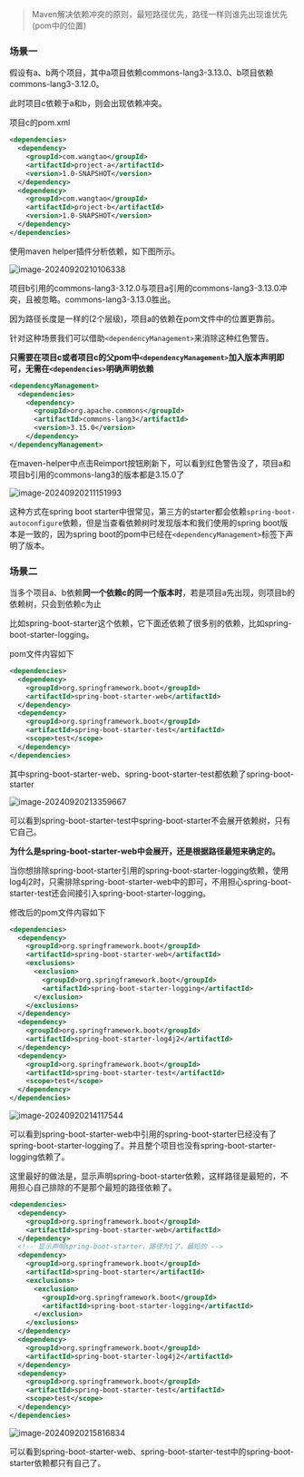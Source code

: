 > Maven解决依赖冲突的原则，最短路径优先，路径一样则谁先出现谁优先(pom中的位置)

### 场景一

假设有a、b两个项目，其中a项目依赖commons-lang3-3.13.0、b项目依赖commons-lang3-3.12.0。

此时项目c依赖于a和b，则会出现依赖冲突。

项目c的pom.xml

```xml
<dependencies>
  <dependency>
    <groupId>com.wangtao</groupId>
    <artifactId>project-a</artifactId>
    <version>1.0-SNAPSHOT</version>
  </dependency>
  <dependency>
    <groupId>com.wangtao</groupId>
    <artifactId>project-b</artifactId>
    <version>1.0-SNAPSHOT</version>
  </dependency>
</dependencies>
```

使用maven helper插件分析依赖，如下图所示。

![image-20240920210106338](./imgs/image-20240920210106338.png)

项目b引用的commons-lang3-3.12.0与项目a引用的commons-lang3-3.13.0冲突，且被忽略。commons-lang3-3.13.0胜出。

因为路径长度是一样的(2个层级)，项目a的依赖在pom文件中的位置更靠前。

针对这种场景我们可以借助`<dependencyManagement>`来消除这种红色警告。

**只需要在项目c或者项目c的父pom中`<dependencyManagement>`加入版本声明即可，无需在`<dependencies>`明确声明依赖**

```xml
<dependencyManagement>
  <dependencies>
    <dependency>
      <groupId>org.apache.commons</groupId>
      <artifactId>commons-lang3</artifactId>
      <version>3.15.0</version>
    </dependency>
</dependencyManagement>
```

在maven-helper中点击Reimport按钮刷新下，可以看到红色警告没了，项目a和项目b引用的commons-lang3的版本都是3.15.0了

![image-20240920211151993](./imgs/image-20240920211151993.png)

这种方式在spring boot starter中很常见，第三方的starter都会依赖`spring-boot-autoconfigure`依赖，但是当查看依赖树时发现版本和我们使用的spring boot版本是一致的，因为spring boot的pom中已经在`<dependencyManagement>`标签下声明了版本。

### 场景二

当多个项目a、b依赖**同一个依赖c的同一个版本时**，若是项目a先出现，则项目b的依赖树，只会到依赖c为止

比如spring-boot-starter这个依赖，它下面还依赖了很多别的依赖，比如spring-boot-starter-logging。

pom文件内容如下

```xml
<dependencies>
  <dependency>
    <groupId>org.springframework.boot</groupId>
    <artifactId>spring-boot-starter-web</artifactId>
  </dependency>
  <dependency>
    <groupId>org.springframework.boot</groupId>
    <artifactId>spring-boot-starter-test</artifactId>
    <scope>test</scope>
  </dependency>
</dependencies>
```

其中spring-boot-starter-web、spring-boot-starter-test都依赖了spring-boot-starter

![image-20240920213359667](./imgs/image-20240920213359667.png)

可以看到spring-boot-starter-test中spring-boot-starter不会展开依赖树，只有它自己。

**为什么是spring-boot-starter-web中会展开，还是根据路径最短来确定的。**

当你想排除spring-boot-starter引用的spring-boot-starter-logging依赖，使用log4j2时，只需排除spring-boot-starter-web中的即可，不用担心spring-boot-starter-test还会间接引入spring-boot-starter-logging。

修改后的pom文件内容如下

```xml
<dependencies>
  <dependency>
    <groupId>org.springframework.boot</groupId>
    <artifactId>spring-boot-starter-web</artifactId>
    <exclusions>
      <exclusion>
        <groupId>org.springframework.boot</groupId>
        <artifactId>spring-boot-starter-logging</artifactId>
      </exclusion>
    </exclusions>
  </dependency>
  <dependency>
    <groupId>org.springframework.boot</groupId>
    <artifactId>spring-boot-starter-log4j2</artifactId>
  </dependency>
  <dependency>
    <groupId>org.springframework.boot</groupId>
    <artifactId>spring-boot-starter-test</artifactId>
    <scope>test</scope>
  </dependency>
</dependencies>
```

![image-20240920214117544](./imgs/image-20240920214117544.png)

可以看到spring-boot-starter-web中引用的spring-boot-starter已经没有了spring-boot-starter-logging了。并且整个项目也没有spring-boot-starter-logging依赖了。

这里最好的做法是，显示声明spring-boot-starter依赖，这样路径是最短的，不用担心自己排除的不是那个最短的路径依赖了。

```xml
<dependencies>
  <dependency>
    <groupId>org.springframework.boot</groupId>
    <artifactId>spring-boot-starter-web</artifactId>
  </dependency>
  <!-- 显示声明spring-boot-starter，路径为1了，最短的 -->
  <dependency>
    <groupId>org.springframework.boot</groupId>
    <artifactId>spring-boot-starter</artifactId>
    <exclusions>
      <exclusion>
        <groupId>org.springframework.boot</groupId>
        <artifactId>spring-boot-starter-logging</artifactId>
      </exclusion>
    </exclusions>
  </dependency>
  <dependency>
    <groupId>org.springframework.boot</groupId>
    <artifactId>spring-boot-starter-log4j2</artifactId>
  </dependency>
  <dependency>
    <groupId>org.springframework.boot</groupId>
    <artifactId>spring-boot-starter-test</artifactId>
    <scope>test</scope>
  </dependency>
</dependencies>
```

![image-20240920215816834](./imgs/image-20240920215816834.png)

可以看到spring-boot-starter-web、spring-boot-starter-test中的spring-boot-starter依赖都只有自己了。
